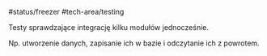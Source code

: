 #status/freezer 
#tech-area/testing 

Testy sprawdzające integrację kilku modułów jednocześnie. 

Np. utworzenie danych, zapisanie ich w bazie i odczytanie ich z powrotem.
